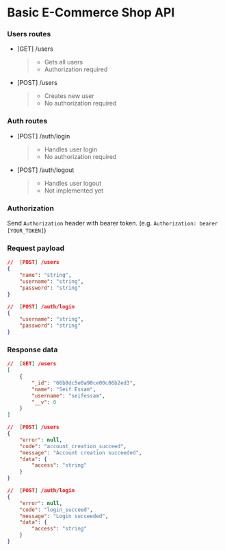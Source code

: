 # Basic E-Commerce Shop API

### Users routes

-   [GET] /users
    > -   Gets all users
    > -   Authorization required
-   [POST] /users
    > -   Creates new user
    > -   No authorization required

### Auth routes

-   [POST] /auth/login
    > -   Handles user login
    > -   No authorization required
-   [POST] /auth/logout
    > -   Handles user logout
    > -   Not implemented yet

### Authorization

Send `Authorization` header with bearer token. (e.g. `Authorization: bearer [YOUR_TOKEN]`)

### Request payload

```json
//  [POST] /users
{
	"name": "string",
	"username": "string",
	"password": "string"
}
```

```json
//  [POST] /auth/login
{
	"username": "string",
	"password": "string"
}
```

### Response data

```json
//  [GET] /users
[
	{
		"_id": "66b8dc5e0a90ce00c86b2ed3",
		"name": "Seif Essam",
		"username": "seifessam",
		"__v": 0
	}
]
```

```json
//  [POST] /users
{
	"error": null,
	"code": "account_creation_succeed",
	"message": "Account creation succeeded",
	"data": {
		"access": "string"
	}
}
```

```json
//  [POST] /auth/login
{
	"error": null,
	"code": "login_succeed",
	"message": "Login succeeded",
	"data": {
		"access": "string"
	}
}
```
